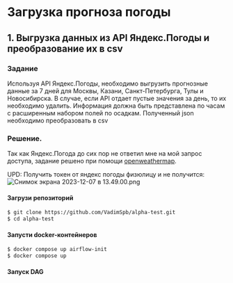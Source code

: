 # Загрузка прогноза погоды 

## 1. Выгрузка данных из API Яндекс.Погоды и преобразование их в csv

### Задание
Используя API Яндекс.Погоды, необходимо выгрузить прогнозные данные за 7 дней для Москвы, Казани, Санкт-Петербурга, Тулы и Новосибирска. В случае, если API отдает пустые значения за день, то их необходимо удалить.
Информация должна быть представлена по часам с расширенным набором полей по осадкам.
Полученный json необходимо преобразовать в csv

### Решение.
Так как Яндекс.Погода до сих пор не ответил мне на мой запрос доступа, задание решено при помощи [openweathermap](https://openweathermap.org/api).

UPD: Получить токен от яндекс погоды физюлицу и не получится:
![Снимок экрана 2023-12-07 в 13.49.00.png](%20images%2F%D0%A1%D0%BD%D0%B8%D0%BC%D0%BE%D0%BA%20%D1%8D%D0%BA%D1%80%D0%B0%D0%BD%D0%B0%202023-12-07%20%D0%B2%2013.49.00.png)

#### Загрузи репозиторий

```sh
$ git clone https://github.com/VadimSpb/alpha-test.git
$ cd alpha-test
```

#### Запусти docker-контейнеров

```sh
$ docker compose up airflow-init
$ docker compose up
```
#### Запуск DAG 

